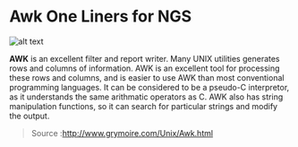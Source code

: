 # Awk One Liners for NGS

![alt text](http://images.slideplayer.com/16/5024548/slides/slide_6.jpg "AWK")


**AWK** is an excellent filter and report writer. Many UNIX utilities generates rows and columns of information. AWK is an excellent tool for processing these rows and columns, and is easier to use AWK than most conventional programming languages. It can be considered to be a pseudo-C interpretor, as it understands the same arithmatic operators as C. AWK also has string manipulation functions, so it can search for particular strings and modify the output.

> Source :http://www.grymoire.com/Unix/Awk.html
